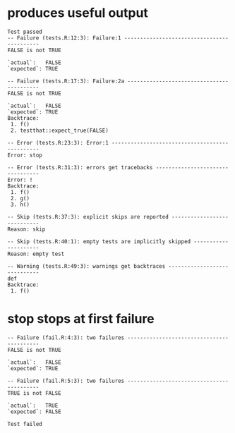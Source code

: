 # produces useful output

    Test passed 
    -- Failure (tests.R:12:3): Failure:1 -------------------------------------------
    FALSE is not TRUE
    
    `actual`:   FALSE
    `expected`: TRUE 
    
    -- Failure (tests.R:17:3): Failure:2a ------------------------------------------
    FALSE is not TRUE
    
    `actual`:   FALSE
    `expected`: TRUE 
    Backtrace:
     1. f()
     2. testthat::expect_true(FALSE)
    
    -- Error (tests.R:23:3): Error:1 -----------------------------------------------
    Error: stop
    
    -- Error (tests.R:31:3): errors get tracebacks ---------------------------------
    Error: !
    Backtrace:
     1. f()
     2. g()
     3. h()
    
    -- Skip (tests.R:37:3): explicit skips are reported ----------------------------
    Reason: skip
    
    -- Skip (tests.R:40:1): empty tests are implicitly skipped ---------------------
    Reason: empty test
    
    -- Warning (tests.R:49:3): warnings get backtraces -----------------------------
    def
    Backtrace:
     1. f()
    

# stop stops at first failure

    -- Failure (fail.R:4:3): two failures ------------------------------------------
    FALSE is not TRUE
    
    `actual`:   FALSE
    `expected`: TRUE 
    
    -- Failure (fail.R:5:3): two failures ------------------------------------------
    TRUE is not FALSE
    
    `actual`:   TRUE 
    `expected`: FALSE
    
    Test failed 

